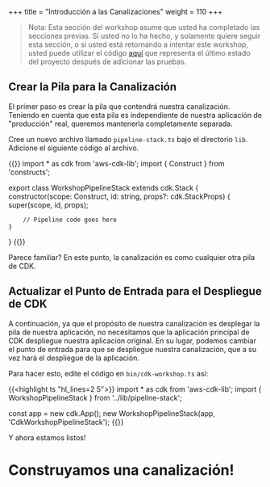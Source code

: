 +++
title = "Introducción a las Canalizaciones"
weight = 110
+++

> Nota: Esta sección del workshop asume que usted ha completado las secciones previas.  Si usted no lo ha hecho, y solamente quiere seguir esta sección, o si usted está retornando a intentar este workshop, usted puede utilizar el código [aquí](https://github.com/aws-samples/aws-cdk-intro-workshop/tree/master/code/typescript/tests-workshop) que representa el último estado del proyecto después de adicionar las pruebas.

## Crear la Pila para la Canalización
El primer paso es crear la pila que contendrá nuestra canalización.
Teniendo en cuenta que esta pila es independiente de nuestra aplicación de "producción" real, queremos mantenerla completamente separada.

Cree un nuevo archivo llamado `pipeline-stack.ts` bajo el directorio `lib`. Adicione el siguiente código al archivo.

{{<highlight ts>}}
import * as cdk from 'aws-cdk-lib';
import { Construct } from 'constructs';

export class WorkshopPipelineStack extends cdk.Stack {
    constructor(scope: Construct, id: string, props?: cdk.StackProps) {
        super(scope, id, props);

        // Pipeline code goes here
    }
}
{{</highlight>}}

Parece familiar? En este punto, la canalización es como cualquier otra pila de CDK.

## Actualizar el Punto de Entrada para el Despliegue de CDK
A continuación, ya que el propósito de nuestra canalización es desplegar la pila de nuestra aplicación, no necesitamos que la aplicación principal de CDK despliegue nuestra aplicación original. En su lugar, podemos cambiar el punto de entrada para que se despliegue nuestra canalización, que a su vez hará el despliegue de la aplicación.

Para hacer esto, edite el código en `bin/cdk-workshop.ts` así:

{{<highlight ts "hl_lines=2 5">}}
import * as cdk from 'aws-cdk-lib';
import { WorkshopPipelineStack } from '../lib/pipeline-stack';

const app = new cdk.App();
new WorkshopPipelineStack(app, 'CdkWorkshopPipelineStack');
{{</highlight>}}

Y ahora estamos listos!

# Construyamos una canalización!
